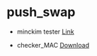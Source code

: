 # push_swap

- minckim tester
[Link](https://github.com/minckim42/push_swap_tester.git)

- checker_MAC
[Download](https://projects.intra.42.fr/uploads/document/document/3865/checker_Mac)
